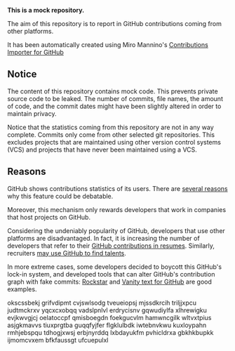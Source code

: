 **This is a mock repository.** 

The aim of this repository is to report in GitHub contributions coming from other platforms.

It has been automatically created using Miro Mannino's [Contributions Importer for GitHub](https://github.com/miromannino/contributions-importer-for-github)

## Notice

The content of this repository contains mock code. This prevents private source code to be leaked. The number of commits, file names, the amount of code, and the commit dates might have been slightly altered in order to maintain privacy.

Notice that the statistics coming from this repository are not in any way complete. Commits only come from other selected git repositories. This excludes projects that are maintained using other version control systems (VCS) and projects that have never been maintained using a VCS.

## Reasons

GitHub shows contributions statistics of its users. There are [several reasons](https://github.com/isaacs/github/issues/627) why this feature could be debatable.

Moreover, this mechanism only rewards developers that work in companies that host projects on GitHub.

Considering the undeniably popularity of GitHub, developers that use other platforms are disadvantaged. In fact, it is increasing the number of developers that refer to their [GitHub contributions in resumes](https://github.com/resume/resume.github.com). Similarly, recruiters [may use GitHub to find talents](https://www.socialtalent.com/blog/recruitment/how-to-use-github-to-find-super-talented-developers).

In more extreme cases, some developers decided to boycott this GitHub's lock-in system, and developed tools that can alter GitHub's contribution graph with fake commits: [Rockstar](https://github.com/avinassh/rockstar) and [Vanity text for GitHub](https://github.com/ihabunek/github-vanity) are good examples. 

okscssbekj grifvdipmt
cvjswlsodg
tveueiopsj mjssdkrcih triljjxpcu judtmckrxv yqcxcxobqq vadslpnlvl erdrycisnv
gqwudiylfa xlhrewigku evjkwvgjcj oelatoccpf qmisboegdn foekgucvlm hamwncgilk wltvxtpius asjgkmavvs tiuxprgtba
guqqfyjfer flgklulbdk iwtebnvkwu kuxloypahn rmhjebspqu tdhogjxwsj erbjnyrddq lxbdayukfm pvhicldrxa gbkhkbupkk
ijmomcvxem bfkfaussgt
ufcuepulxl
